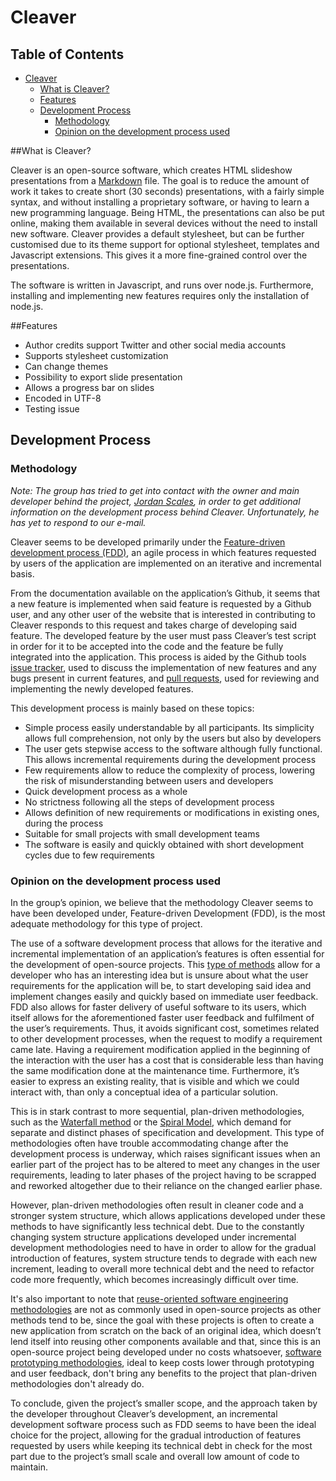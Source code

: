 # Cleaver

## Table of Contents
* [Cleaver](#cleaver)
    * [What is Cleaver?](#intro)
    * [Features](#features)
    * [Development Process](#development)
        * [Methodology](#methodology)
        * [Opinion on the development process used](#opinion)

<div id='intro'/>

##What is Cleaver?

Cleaver is an open-source software, which creates HTML slideshow presentations from a [Markdown](https://en.wikipedia.org/wiki/Markdown) file. The goal is to reduce the amount of work it takes to create short (30 seconds) presentations, with a fairly simple syntax, and without installing a proprietary software, or having to learn a new programming language. Being HTML, the presentations can also be put online, making them available in several devices without the need to install new software. Cleaver provides a default stylesheet, but can be further customised due to its theme support for optional stylesheet, templates and Javascript extensions. This gives it a more fine-grained control over the presentations.

The software is written in Javascript, and runs over node.js. Furthermore, installing and implementing new features requires only the installation of node.js.

<div id='features'/>

##Features
* Author credits support Twitter and other social media accounts
* Supports stylesheet customization
* Can change themes
* Possibility to export slide presentation
* Allows a progress bar on slides
* Encoded in UTF-8
* Testing issue
<div id='development'/>

## Development Process

### Methodology

*Note: The group has tried to get into contact with the owner and main developer behind the project, [Jordan Scales](https://github.com/jdan), in order to get additional information on the development process behind Cleaver. Unfortunately, he has yet to respond to our e-mail.*

Cleaver seems to be developed primarily under the [Feature-driven development process (FDD)](https://en.wikipedia.org/wiki/Feature-driven_development), an agile process in which features requested by users of the application are implemented on an iterative and incremental basis. 

From the documentation available on the application’s Github, it seems that a new feature is implemented when said feature is requested by a Github user, and any other user of the website that is interested in contributing to Cleaver responds to this request and takes charge of developing said feature. The developed feature by the user must pass Cleaver’s test script in order for it to be accepted into the code and the feature be fully integrated into the application. This process is aided by the Github tools [issue tracker](https://github.com/jdan/cleaver/issues), used to discuss the implementation of new features and any bugs present in current features, and [pull requests](https://github.com/jdan/cleaver/pulls), used for reviewing and implementing the newly developed features.

This development process is mainly based on these topics:
* Simple process easily understandable by all participants. Its simplicity allows full comprehension, not only by the users but also by developers
* The user gets stepwise access to the software although fully functional. This allows incremental requirements during the development process
* Few requirements allow to reduce the complexity of process, lowering the risk of misunderstanding between users and developers
* Quick development process as a whole
* No strictness following all the steps of development process
* Allows definition of new requirements or modifications in existing ones, during the process
* Suitable for small projects with small development teams
* The software is easily and quickly obtained with short development cycles due to few requirements

<div id='opinion'/>

### Opinion on the development process used

In the group’s opinion, we believe that the methodology Cleaver seems to have been developed under, Feature-driven Development (FDD), is the most adequate methodology for this type of project.

The use of a software development process that allows for the iterative and incremental implementation of an application’s features is often essential for the development of open-source projects. This [type of methods](https://en.wikipedia.org/wiki/Iterative_and_incremental_development) allow for a developer who has an interesting idea but is unsure about what the user requirements for the application will be, to start developing said idea and implement changes easily and quickly based on immediate user feedback. FDD also allows for faster delivery of useful software to its users, which itself allows for the aforementioned faster user feedback and fulfilment of  the user’s requirements. Thus, it avoids significant cost, sometimes related to other development processes, when the request to modify a requirement came late. Having a requirement modification applied in the beginning of the interaction with the user has a cost that is considerable less than having the same modification done at the maintenance time. Furthermore, it’s easier to express an existing reality, that is visible and which we could interact with, than only a conceptual idea of a particular solution.

This is in stark contrast to more sequential, plan-driven methodologies, such as the [Waterfall method](https://en.wikipedia.org/wiki/Waterfall_model) or the [Spiral Model](https://en.wikipedia.org/wiki/Spiral_model), which demand for separate and distinct phases of specification and development. This type of methodologies often have trouble accommodating change after the development process is underway, which raises significant issues when an earlier part of the project has to be altered to meet any changes in the user requirements, leading to later phases of the project having to be scrapped and reworked altogether due to their reliance on the changed earlier phase. 

However, plan-driven methodologies often result in cleaner code and a stronger system structure, which allows applications developed under these methods to have significantly less technical debt. Due to the constantly changing system structure applications developed under incremental development methodologies need to have in order to allow for the gradual introduction of features, system structure tends to degrade with each new increment, leading to overall more technical debt and the need to refactor code more frequently, which becomes increasingly difficult over time.

It's also important to note that [reuse-oriented software engineering methodologies](http://searchsoftwarequality.techtarget.com/definition/reuse-oriented-model) are not as commonly used in open-source projects as other methods tend to be, since the goal with these projects is often to create a new application from scratch on the back of an original idea, which doesn’t lend itself into reusing other components available and that, since this is an open-source project being developed under no costs whatsoever, [software prototyping methodologies](https://en.wikipedia.org/wiki/Software_prototyping), ideal to keep costs lower through prototyping and user feedback, don't bring any benefits to the project that plan-driven methodologies don't already do.

To conclude, given the project’s smaller scope, and the approach taken by the developer throughout Cleaver’s development, an incremental development software process such as FDD seems to have been the ideal choice for the project, allowing for the gradual introduction of features requested by users while keeping its technical debt in check for the most part due to the project’s small scale and overall low amount of code to maintain.
